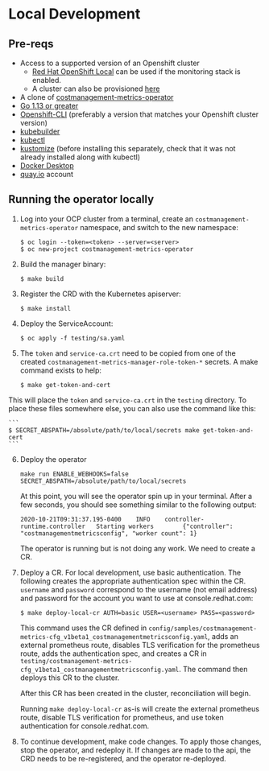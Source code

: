 # Local Development

## Pre-reqs

* Access to a supported version of an Openshift cluster
  * [Red Hat OpenShift Local](https://access.redhat.com/documentation/en-us/red_hat_openshift_local/2.31/html/getting_started_guide/installing) can be used if the monitoring stack is enabled.
  * A cluster can also be provisioned [here](https://demo.redhat.com/catalog)
* A clone of [costmanagement-metrics-operator](https://github.com/project-costmanagement/costmanagement-metrics-operator)
* [Go 1.13 or greater](https://golang.org/doc/install)
* [Openshift-CLI](https://docs.openshift.com/container-platform/4.5/cli_reference/openshift_cli/getting-started-cli.html) (preferably a version that matches your Openshift cluster version)
* [kubebuilder](https://book.kubebuilder.io/quick-start.html#installation)
* [kubectl](https://kubernetes.io/docs/tasks/tools/install-kubectl/)
* [kustomize](https://kubectl.docs.kubernetes.io/installation/kustomize/) (before installing this separately, check that it was not already installed along with kubectl)
* [Docker Desktop](https://www.docker.com/products/docker-desktop)
* [quay.io](quay.io) account

## Running the operator locally

1. Log into your OCP cluster from a terminal, create an `costmanagement-metrics-operator` namespace, and switch to the new namespace:

    ```
    $ oc login --token=<token> --server=<server>
    $ oc new-project costmanagement-metrics-operator
    ```

2. Build the manager binary:

    ```
    $ make build
    ```

3. Register the CRD with the Kubernetes apiserver:

    ```
    $ make install
    ```

4. Deploy the ServiceAccount:

    ```
    $ oc apply -f testing/sa.yaml
    ```

5. The `token` and `service-ca.crt` need to be copied from one of the created `costmanagement-metrics-manager-role-token-*` secrets.
A make command exists to help:

    ```
    $ make get-token-and-cert
    ```

This will place the `token` and `service-ca.crt` in the `testing` directory. To place these files somewhere else, you can also use the command like this:

    ```
    $ SECRET_ABSPATH=/absolute/path/to/local/secrets make get-token-and-cert
    ```

6. Deploy the operator

    ```
    make run ENABLE_WEBHOOKS=false SECRET_ABSPATH=/absolute/path/to/local/secrets
    ```

    At this point, you will see the operator spin up in your terminal. After a few seconds, you should see something similar to the following output:
    ```
    2020-10-21T09:31:37.195-0400    INFO    controller-runtime.controller   Starting workers        {"controller": "costmanagementmetricsconfig", "worker count": 1}
    ```
    The operator is running but is not doing any work. We need to create a CR.

7. Deploy a CR. For local development, use basic authentication. The following creates the appropriate authentication spec within the CR. `username` and `password` correspond to the username (not email address) and password for the account you want to use at console.redhat.com:

    ```
    $ make deploy-local-cr AUTH=basic USER=<username> PASS=<password>
    ```
    This command uses the CR defined in `config/samples/costmanagement-metrics-cfg_v1beta1_costmanagementmetricsconfig.yaml`, adds an external prometheus route, disables TLS verification for the prometheus route, adds the authentication spec, and creates a CR in `testing/costmanagement-metrics-cfg_v1beta1_costmanagementmetricsconfig.yaml`. The command then deploys this CR to the cluster.

    After this CR has been created in the cluster, reconciliation will begin.

    Running `make deploy-local-cr` as-is will create the external prometheus route, disable TLS verification for prometheus, and use token authentication for console.redhat.com.

8. To continue development, make code changes. To apply those changes, stop the operator, and redeploy it. If changes are made to the api, the CRD needs to be re-registered, and the operator re-deployed.
